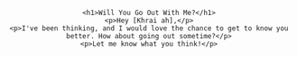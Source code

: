 <!DOCTYPE html>
<html lang="en">
<head>
    <meta charset="UTF-8">
    <meta name="viewport" content="width=device-width, initial-scale=1.0">
    <title>Ask Her Out</title>
    <style>
        body {
            text-align: center;
            font-family: Arial, sans-serif;
        }
        h1 {
            color: #ff69b4;
        }
        p {
            color: #333;
        }
    </style>
</head>
<body>

    <h1>Will You Go Out With Me?</h1>
    <p>Hey [Khrai ah],</p>
    <p>I've been thinking, and I would love the chance to get to know you better. How about going out sometime?</p>
    <p>Let me know what you think!</p>

</body>
</html>
